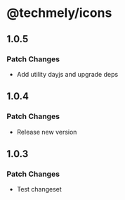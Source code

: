 # @techmely/icons

## 1.0.5

### Patch Changes

- Add utility dayjs and upgrade deps

## 1.0.4

### Patch Changes

- Release new version

## 1.0.3

### Patch Changes

- Test changeset
